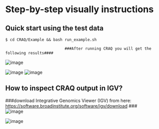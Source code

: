 # Step-by-step visually instructions  
## Quick start using the test data
```
$ cd CRAQ/Example && bash run_example.sh
```                           
                              ###After running CRAQ you will get the following results####  
![image](https://github.com/JiaoLaboratory/CRAQ/assets/65637958/390b5e32-d317-479a-9f04-7c18f63b6294)

![image](https://github.com/JiaoLaboratory/CRAQ/assets/65637958/88a932a3-a112-47a4-b88a-ca094b0310cf)
![image](https://github.com/JiaoLaboratory/CRAQ/assets/65637958/b287272d-cd57-41bf-99f2-40e22ab8e019)



## How to inspect CRAQ output in IGV? 
###download Integrative Genomics Viewer (IGV) from here: https://software.broadinstitute.org/software/igv/download ###   
![image](https://github.com/JiaoLaboratory/CRAQ/assets/65637958/89bfca08-7d5d-4d2a-9153-31980d6b105f)

![image](https://github.com/JiaoLaboratory/CRAQ/assets/65637958/f9a312df-d0d6-4b93-9596-56192b63305f)


